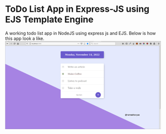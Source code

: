 # ToDo List App in Express-JS using EJS Template Engine
A working todo list app in NodeJS using express js and EJS. Below is how this app look a like.
![ToDo List App](ejs.png)